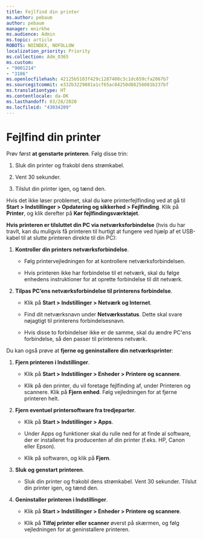 ```yaml
---
title: Fejlfind din printer
ms.author: pebaum
author: pebaum
manager: mnirkhe
ms.audience: Admin
ms.topic: article
ROBOTS: NOINDEX, NOFOLLOW
localization_priority: Priority
ms.collection: Adm_O365
ms.custom:
- "9001214"
- "3186"
ms.openlocfilehash: 42125b5103f429c1287400c3c1dc659cfa2067b7
ms.sourcegitcommit: e332b3229881a1cf65ac84250d88256081b237bf
ms.translationtype: HT
ms.contentlocale: da-DK
ms.lasthandoff: 03/28/2020
ms.locfileid: "43034209"
---
```

# <a name="troubleshoot-your-printer"></a>Fejlfind din printer

Prøv først **at genstarte printeren**. Følg disse trin:

1. Sluk din printer og frakobl dens strømkabel.

2. Vent 30 sekunder.

3. Tilslut din printer igen, og tænd den.

Hvis det ikke løser problemet, skal du køre printerfejlfinding ved at gå til **Start > Indstillinger > Opdatering og sikkerhed > Fejlfinding**. Klik på **Printer**, og klik derefter på **Kør fejlfindingsværktøjet**.

**Hvis printeren er tilsluttet din PC via netværksforbindelse** (hvis du har travlt, kan du muligvis få printeren til hurtigt at fungere ved hjælp af et USB-kabel til at slutte printeren direkte til din PC):

1. **Kontroller din printers netværksforbindelse**.
    
    - Følg printervejledningen for at kontrollere netværksforbindelsen.

    - Hvis printeren ikke har forbindelse til et netværk, skal du følge enhedens instruktioner for at oprette forbindelse til dit netværk.

2. **Tilpas PC’ens netværksforbindelse til printerens forbindelse**.

    - Klik på **Start > Indstillinger > Netværk og Internet**.

    - Find dit netværksnavn under **Netværksstatus**. Dette skal svare nøjagtigt til printerens forbindelsesnavn.

    - Hvis disse to forbindelser ikke er de samme, skal du ændre PC'ens forbindelse, så den passer til printerens netværk.

Du kan også prøve at **fjerne og geninstallere din netværksprinter**:

1. **Fjern printeren i Indstillinger**.

    - Klik på **Start > Indstillinger > Enheder > Printere og scannere**.

    - Klik på den printer, du vil foretage fejlfinding af, under Printeren og scannere. Klik på **Fjern enhed**. Følg vejledningen for at fjerne printeren helt.

2. **Fjern eventuel printersoftware fra tredjeparter**.

    - Klik på **Start > Indstillinger > Apps**.

    - Under Apps og funktioner skal du rulle ned for at finde al software, der er installeret fra producenten af din printer (f.eks. HP, Canon eller Epson).

    - Klik på softwaren, og klik på **Fjern**.

3. **Sluk og genstart printeren**.

    - Sluk din printer og frakobl dens strømkabel. Vent 30 sekunder. Tilslut din printer igen, og tænd den.

4. **Geninstaller printeren i Indstillinger**.

    - Klik på **Start > Indstillinger > Enheder > Printere og scannere**.
 
    - Klik på **Tilføj printer eller scanner** øverst på skærmen, og følg vejledningen for at geninstallere printeren.
